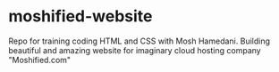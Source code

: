# moshified-website
Repo for training coding HTML and CSS with Mosh Hamedani. Building beautiful and amazing website for imaginary cloud hosting company "Moshified.com"
